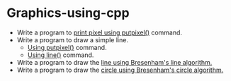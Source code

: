 # Graphics-using-cpp
* Write a program to [print pixel using putpixel()](https://github.com/SauravGanguly/Graphics-using-cpp/blob/master/01.%20print%20pixel%20using%20putpixel().cpp) command. 
* Write a program to draw a simple line.
  * [Using putpixel()](https://github.com/SauravGanguly/Graphics-using-cpp/blob/master/02a.%20line%20using%20putpixel().cpp) command.
  * [Using line()](https://github.com/SauravGanguly/Graphics-using-cpp/blob/master/02b.%20line%20using%20line().cpp) command.
* Write a program to draw the [line using Bresenham's line algorithm.](https://github.com/SauravGanguly/Graphics-using-cpp/blob/master/03.%20line%20using%20bresenham's%20line%20algorithm.cpp)
* Write a program to draw the [circle using Bresenham's circle algorithm.](https://github.com/SauravGanguly/Graphics-using-cpp/blob/master/04.%20circle%20using%20bresenham's%20circle%20algorithm.cpp)
